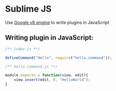 # Sublime JS
	
Use [Google v8 engine](http://code.google.com/p/v8/) to write plugins in JavaScript

## Writing plugin in JavaScript:

```javascript
/** index.js **/

defineCommand("Hello", require("hello.command"));
```


```javascript
/** hello.command.js **/

module.exports = function(view, edit){
	view.insert(edit, 0, "HelloWorld");
}
```
